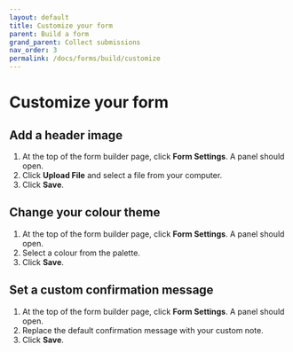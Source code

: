 ```yaml
---
layout: default
title: Customize your form
parent: Build a form
grand_parent: Collect submissions
nav_order: 3
permalink: /docs/forms/build/customize
---
```


# Customize your form

## Add a header image

1. At the top of the form builder page, click **Form Settings**. A panel should open.
2. Click **Upload File** and select a file from your computer.
3. Click **Save**.

## Change your colour theme

1. At the top of the form builder page, click **Form Settings**. A panel should open.
2. Select a colour from the palette.
3. Click **Save**.

## Set a custom confirmation message

1. At the top of the form builder page, click **Form Settings**. A panel should open.
2. Replace the default confirmation message with your custom note.
3. Click **Save**.
   